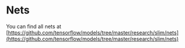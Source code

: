 # Nets

You can find all nets at [https://github.com/tensorflow/models/tree/master/research/slim/nets](https://github.com/tensorflow/models/tree/master/research/slim/nets)